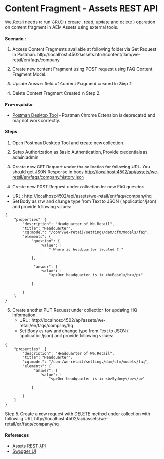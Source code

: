 # Content Fragment - Assets REST API

We.Retail needs to run CRUD ( create , read, update and delete ) operation on content fragment in AEM Assets using external tools. 

#### Scenario : 

1. Access Content Fragments available at following folder via Get Request in Postman. http://localhost:4502/assets.html/content/dam/we-retail/en/faqs/company 

2. Create new content Fragment using POST request using FAQ Content Fragment Model.
3. Update Answer field of Content Fragment created in Step 2
4. Delete Content Fragment Created in Step 2.

#### Pre-requisite
* [Postman Desktop Tool](https://www.getpostman.com/) - Postman Chrome Extension is deprecated and may not work correctly.


#### Steps

1. Open Postman Desktop Tool and create new collection.
2. Setup Authorization as Basic Authentication, Provide credentials as admin:admin
3. Create new GET Request under the collection for following URL. You should get JSON Response in body
[http://localhost:4502/api/assets/we-retail/en/faqs/company/history.json](http://localhost:4502/api/assets/we-retail/en/faqs/company/history.json)

4. Create new POST Request under collection for new FAQ question.
* URL : http://localhost:4502/api/assets/we-retail/en/faqs/company/hq
* Set Body as raw and change type from Text to JSON ( application/json) and provide following values:

```
{
    "properties": {
        "description": "Headquarter of We.Retail",
        "title": "Headquarter",
        "cq:model": "/conf/we-retail/settings/dam/cfm/models/faq",
        "elements": {
            "question": {
                "value": [
                    " Where is headquarter located ? "
                ]
            },
            
             "answer": {
                "value": [
                    "<p>Our headquarter is in <b>Basel</b></p>"
                ]
            }
            
        }
    }
}
```

5. Create another PUT Request under collection for updating HQ information.
    * URL : http://localhost:4502/api/assets/we-retail/en/faqs/company/hq
    * Set Body as raw and change type from Text to JSON ( application/json) and provide following values:

```
{
    "properties": {
        "description": "Headquarter of We.Retail",
        "title": "Headquarter",
        "cq:model": "/conf/we-retail/settings/dam/cfm/models/faq",
        "elements": {
             "answer": {
                "value": [
                    "<p>Our headquarter is in <b>Sydney</b></p>"
                ]
            }
            
        }
    }
}
```
Step 5. Create a new request with DELETE method under collection with following URL http://localhost:4502/api/assets/we-retail/en/faqs/company/hq

#### References
* [Assets REST API](https://helpx.adobe.com/experience-manager/6-5/assets/using/assets-api-content-fragments.html )
* [Swagger UI](https://helpx.adobe.com/experience-manager/6-5/sites/developing/using/reference-materials/assets-api-content-fragments/index.html)
